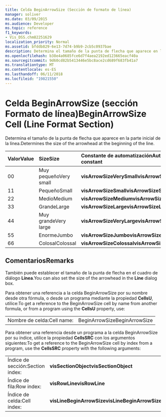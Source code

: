 ```yaml
---
title: Celda BeginArrowSize (Sección de formato de línea)
manager: soliver
ms.date: 03/09/2015
ms.audience: Developer
ms.topic: reference
f1_keywords:
- Vis_DSS.chm82251629
localization_priority: Normal
ms.assetid: bfddb829-6e13-7d74-b9b9-2cb5c0937bae
description: Determina el tamaño de la punta de flecha que aparece en la parte inicial de la línea.
ms.openlocfilehash: b38e4a0685fce6d7f4aea2192ed123665eacf40a
ms.sourcegitcommit: 9d60cd82b5413446e5bc8ace2cd689f683fb41a7
ms.translationtype: MT
ms.contentlocale: es-ES
ms.lasthandoff: 06/11/2018
ms.locfileid: "19821550"
---
```

# <a name="beginarrowsize-cell-line-format-section"></a><span data-ttu-id="7f563-103">Celda BeginArrowSize (sección Formato de línea)</span><span class="sxs-lookup"><span data-stu-id="7f563-103">BeginArrowSize Cell (Line Format Section)</span></span>

<span data-ttu-id="7f563-104">Determina el tamaño de la punta de flecha que aparece en la parte inicial de la línea.</span><span class="sxs-lookup"><span data-stu-id="7f563-104">Determines the size of the arrowhead at the beginning of the line.</span></span>
  
|<span data-ttu-id="7f563-105">**Valor**</span><span class="sxs-lookup"><span data-stu-id="7f563-105">**Value**</span></span>|<span data-ttu-id="7f563-106">**Size**</span><span class="sxs-lookup"><span data-stu-id="7f563-106">**Size**</span></span>|<span data-ttu-id="7f563-107">**Constante de automatización**</span><span class="sxs-lookup"><span data-stu-id="7f563-107">**Automation constant**</span></span>|
|:-----|:-----|:-----|
| <span data-ttu-id="7f563-108">0</span><span class="sxs-lookup"><span data-stu-id="7f563-108">0</span></span>  <br/> | <span data-ttu-id="7f563-109">Muy pequeño</span><span class="sxs-lookup"><span data-stu-id="7f563-109">Very small</span></span>  <br/> |<span data-ttu-id="7f563-110">**visArrowSizeVerySmall**</span><span class="sxs-lookup"><span data-stu-id="7f563-110">**visArrowSizeVerySmall**</span></span> <br/> |
| <span data-ttu-id="7f563-111">1</span><span class="sxs-lookup"><span data-stu-id="7f563-111">1</span></span>  <br/> | <span data-ttu-id="7f563-112">Pequeño</span><span class="sxs-lookup"><span data-stu-id="7f563-112">Small</span></span>  <br/> |<span data-ttu-id="7f563-113">**visArrowSizeSmall**</span><span class="sxs-lookup"><span data-stu-id="7f563-113">**visArrowSizeSmall**</span></span> <br/> |
| <span data-ttu-id="7f563-114">2</span><span class="sxs-lookup"><span data-stu-id="7f563-114">2</span></span>  <br/> | <span data-ttu-id="7f563-115">Medio</span><span class="sxs-lookup"><span data-stu-id="7f563-115">Medium</span></span>  <br/> |<span data-ttu-id="7f563-116">**visArrowSizeMedium**</span><span class="sxs-lookup"><span data-stu-id="7f563-116">**visArrowSizeMedium**</span></span> <br/> |
| <span data-ttu-id="7f563-117">3</span><span class="sxs-lookup"><span data-stu-id="7f563-117">3</span></span>  <br/> | <span data-ttu-id="7f563-118">Grande</span><span class="sxs-lookup"><span data-stu-id="7f563-118">Large</span></span>  <br/> |<span data-ttu-id="7f563-119">**visArrowSizeLarge**</span><span class="sxs-lookup"><span data-stu-id="7f563-119">**visArrowSizeLarge**</span></span> <br/> |
| <span data-ttu-id="7f563-120">4</span><span class="sxs-lookup"><span data-stu-id="7f563-120">4</span></span>  <br/> | <span data-ttu-id="7f563-121">Muy grande</span><span class="sxs-lookup"><span data-stu-id="7f563-121">Very large</span></span>  <br/> |<span data-ttu-id="7f563-122">**visArrowSizeVeryLarge**</span><span class="sxs-lookup"><span data-stu-id="7f563-122">**visArrowSizeVeryLarge**</span></span> <br/> |
| <span data-ttu-id="7f563-123">5</span><span class="sxs-lookup"><span data-stu-id="7f563-123">5</span></span>  <br/> | <span data-ttu-id="7f563-124">Enorme</span><span class="sxs-lookup"><span data-stu-id="7f563-124">Jumbo</span></span>  <br/> |<span data-ttu-id="7f563-125">**visArrowSizeJumbo**</span><span class="sxs-lookup"><span data-stu-id="7f563-125">**visArrowSizeJumbo**</span></span> <br/> |
| <span data-ttu-id="7f563-126">6</span><span class="sxs-lookup"><span data-stu-id="7f563-126">6</span></span>  <br/> | <span data-ttu-id="7f563-127">Colosal</span><span class="sxs-lookup"><span data-stu-id="7f563-127">Colossal</span></span>  <br/> |<span data-ttu-id="7f563-128">**visArrowSizeColossal**</span><span class="sxs-lookup"><span data-stu-id="7f563-128">**visArrowSizeColossal**</span></span> <br/> |
   
## <a name="remarks"></a><span data-ttu-id="7f563-129">Comentarios</span><span class="sxs-lookup"><span data-stu-id="7f563-129">Remarks</span></span>

<span data-ttu-id="7f563-130">También puede establecer el tamaño de la punta de flecha en el cuadro de diálogo **Línea**.</span><span class="sxs-lookup"><span data-stu-id="7f563-130">You can also set the size of the arrowhead in the **Line** dialog box.</span></span> 
  
<span data-ttu-id="7f563-131">Para obtener una referencia a la celda BeginArrowSize por su nombre desde otra fórmula, o desde un programa mediante la propiedad **CellsU**, utilice:</span><span class="sxs-lookup"><span data-stu-id="7f563-131">To get a reference to the BeginArrowSize cell by name from another formula, or from a program using the **CellsU** property, use:</span></span> 
  
|||
|:-----|:-----|
| <span data-ttu-id="7f563-132">Nombre de celda:</span><span class="sxs-lookup"><span data-stu-id="7f563-132">Cell name:</span></span>  <br/> | <span data-ttu-id="7f563-133">BeginArrowSize</span><span class="sxs-lookup"><span data-stu-id="7f563-133">BeginArrowSize</span></span>  <br/> |
   
<span data-ttu-id="7f563-134">Para obtener una referencia desde un programa a la celda BeginArrowSize por su índice, utilice la propiedad **CellsSRC** con los argumentos siguientes:</span><span class="sxs-lookup"><span data-stu-id="7f563-134">To get a reference to the BeginArrowSize cell by index from a program, use the **CellsSRC** property with the following arguments:</span></span> 
  
|||
|:-----|:-----|
| <span data-ttu-id="7f563-135">Índice de sección:</span><span class="sxs-lookup"><span data-stu-id="7f563-135">Section index:</span></span>  <br/> |<span data-ttu-id="7f563-136">**visSectionObject**</span><span class="sxs-lookup"><span data-stu-id="7f563-136">**visSectionObject**</span></span> <br/> |
| <span data-ttu-id="7f563-137">Índice de fila:</span><span class="sxs-lookup"><span data-stu-id="7f563-137">Row index:</span></span>  <br/> |<span data-ttu-id="7f563-138">**visRowLine**</span><span class="sxs-lookup"><span data-stu-id="7f563-138">**visRowLine**</span></span> <br/> |
| <span data-ttu-id="7f563-139">Índice de celda:</span><span class="sxs-lookup"><span data-stu-id="7f563-139">Cell index:</span></span>  <br/> |<span data-ttu-id="7f563-140">**visLineBeginArrowSize**</span><span class="sxs-lookup"><span data-stu-id="7f563-140">**visLineBeginArrowSize**</span></span> <br/> |
   

